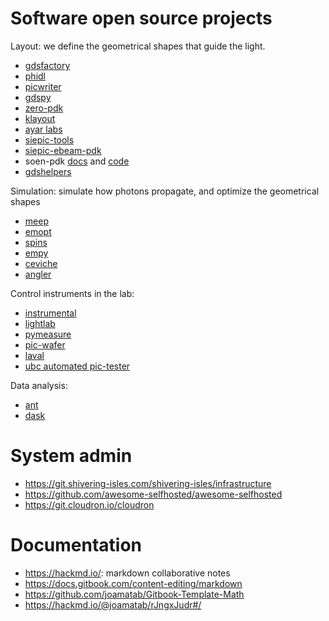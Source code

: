 # Software open source projects

Layout: we define the geometrical shapes that guide the light.

- [gdsfactory](https://github.com/PsiQ/gdsfactory)
- [phidl](https://github.com/amccaugh/phidl)
- [picwriter](https://github.com/DerekK88/PICwriter)
- [gdspy](https://github.com/heitzmann/gdspy)
- [zero-pdk](https://github.com/lightwave-lab/zeropdk)
- [klayout](https://github.com/KLayout/klayout)
- [ayar labs](https://github.com/AyarLabs/ACG)
- [siepic-tools](https://github.com/lukasc-ubc/SiEPIC-Tools)
- [siepic-ebeam-pdk](https://github.com/lukasc-ubc/SiEPIC_EBeam_PDK)
- soen-pdk [docs](https://pages.nist.gov/SOEN-PDK/) and [code](https://github.com/usnistgov/SOEN-PDK)
- [gdshelpers](https://github.com/HelgeGehring/gdshelpers)

Simulation: simulate how photons propagate, and optimize the geometrical shapes

- [meep](https://github.com/NanoComp/meep)
- [emopt](https://github.com/anstmichaels/emopt)
- [spins](https://github.com/stanfordnqp/spins-b)
- [empy](https://github.com/lbolla/EMpy)
- [ceviche](https://github.com/twhughes/ceviche)
- [angler](https://github.com/fancompute/angler/)

Control instruments in the lab:

- [instrumental](https://github.com/mabuchilab/Instrumental)
- [lightlab](https://github.com/lightwave-lab/lightlab)
- [pymeasure](https://github.com/ralph-group/pymeasure)
- [pic-wafer](https://github.com/DerekK88/PIC_WaferProbeSystem)
- [laval](https://github.com/Simon-Belanger/ULPythonLab)
- [ubc automated pic-tester](https://github.com/lukasc-ubc/pyOptomip)

Data analysis:

- [ant](https://github.com/jaspreetj/manufacturing-variability-analysis-tool/tree/master/ANT_data_march_2019)
- [dask](https://docs.dask.org/en/latest/)

# System admin

- https://git.shivering-isles.com/shivering-isles/infrastructure
- https://github.com/awesome-selfhosted/awesome-selfhosted
- https://git.cloudron.io/cloudron

# Documentation

- https://hackmd.io/: markdown collaborative notes
- https://docs.gitbook.com/content-editing/markdown
- https://github.com/joamatab/Gitbook-Template-Math
- https://hackmd.io/@joamatab/rJngxJudr#/
